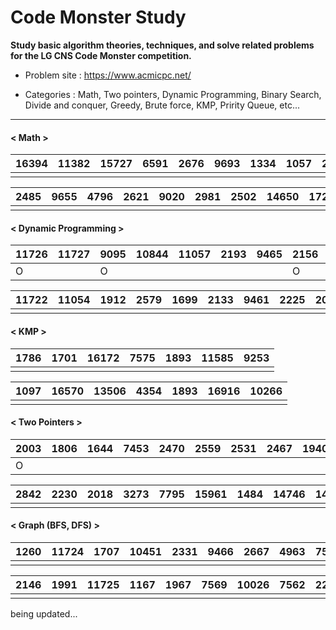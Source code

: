 # Code Monster Study
**Study basic algorithm theories, techniques, and solve related problems for the LG CNS Code Monster competition.**



- Problem site : https://www.acmicpc.net/

- Categories : Math, Two pointers, Dynamic Programming, Binary Search, Divide and conquer, Greedy, Brute force, KMP, Pririty Queue, etc...

---

#### < Math >

| 16394 | 11382 | 15727 | 6591 | 2676 | 9693 | 1334 | 1057 | 2960 | 1292 |
| ----- | ----- | ----- | ---- | ---- | ---- | ---- | ---- | ---- | ---- |
|       |       |       |      |      |      |      |      |      |      |

| 2485 | 9655 | 4796 | 2621 | 9020 | 2981 | 2502 | 14650 | 17213 | 12021 |
| ---- | ---- | ---- | ---- | ---- | ---- | ---- | ----- | ----- | ----- |
|      |      |      |      |      |      |      |       |       |       |



#### < Dynamic Programming >

| 11726 | 11727 | 9095 | 10844 | 11057 | 2193 | 9465 | 2156 | 11053 | 11055 |
| ----- | ----- | ---- | ----- | ----- | ---- | ---- | ---- | ----- | ----- |
| O     |       | O    |       |       |      |      | O    |       |       |

| 11722 | 11054 | 1912 | 2579 | 1699 | 2133 | 9461 | 2225 | 2011 | 11052 |
| ----- | ----- | ---- | ---- | ---- | ---- | ---- | ---- | ---- | ----- |
|       |       |      |      |      |      |      |      |      |       |



#### < KMP >

| 1786 | 1701 | 16172 | 7575 | 1893 | 11585 | 9253 |
| ---- | ---- | ----- | ---- | ---- | ----- | ---- |
|      |      |       |      |      |       |      |

| 1097 | 16570 | 13506 | 4354 | 1893 | 16916 | 10266 |
| ---- | ----- | ----- | ---- | ---- | ----- | ----- |
|      |       |       |      |      |       |       |



#### < Two Pointers >

| 2003 | 1806 | 1644 | 7453 | 2470 | 2559 | 2531 | 2467 | 1940 | 2473 |
| ---- | ---- | ---- | ---- | ---- | ---- | ---- | ---- | ---- | ---- |
| O    |      |      |      |      |      |      |      |      |      |

| 2842 | 2230 | 2018 | 3273 | 7795 | 15961 | 1484 | 14746 | 14921 | 1337 | 15565 |
| ---- | ---- | ---- | ---- | ---- | ----- | ---- | ----- | ----- | ---- | ----- |
|      |      |      |      |      |       |      |       |       |      |       |



#### < Graph (BFS, DFS) >

| 1260 | 11724 | 1707 | 10451 | 2331 | 9466 | 2667 | 4963 | 7576 | 2178 |
| ---- | ----- | ---- | ----- | ---- | ---- | ---- | ---- | ---- | ---- |
|      |       |      |       |      |      |      |      |      |      |

| 2146 | 1991 | 11725 | 1167 | 1967 | 7569 | 10026 | 7562 | 2206 | 13460 | 1967 |
| ---- | ---- | ----- | ---- | ---- | ---- | ----- | ---- | ---- | ----- | ---- |
|      |      |       |      |      |      |       |      |      |       |      |



being updated...
